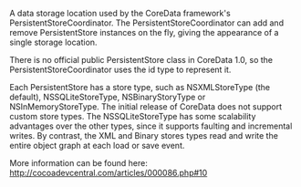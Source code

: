 A data storage location used by the CoreData framework's PersistentStoreCoordinator. The PersistentStoreCoordinator can add and remove PersistentStore instances on the fly, giving the appearance of a single storage location.

There is no official public PersistentStore class in CoreData 1.0, so the PersistentStoreCoordinator uses the id type to represent it.

Each PersistentStore has a store type, such as NSXMLStoreType (the default), NSSQLiteStoreType, NSBinaryStoryType or NSInMemoryStoreType. The initial release of CoreData does not support custom store types. The NSSQLiteStoreType has some scalability advantages over the other types, since it supports faulting and incremental writes. By contrast, the XML and Binary stores types read and write the entire object graph at each load or save event.

More information can be found here:
http://cocoadevcentral.com/articles/000086.php#10
